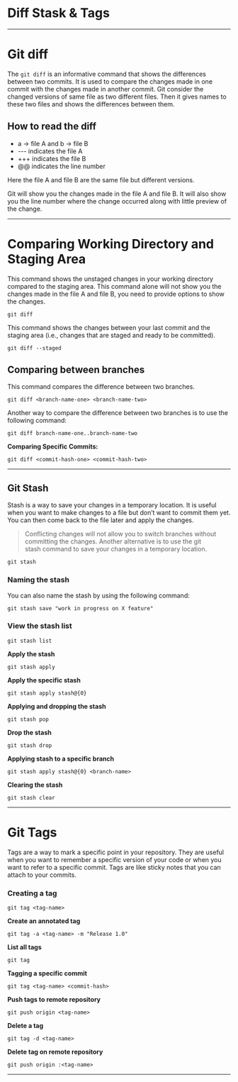 # Diff Stask & Tags

---

# **Git diff**

The `git diff` is an informative command that shows the differences between two commits. It is used to compare the changes made in one commit with the changes made in another commit. Git consider the changed versions of same file as two different files. Then it gives names to these two files and shows the differences between them.

## **How to read the diff**

- a -> file A and b -> file B
- --- indicates the file A
- +++ indicates the file B
- @@ indicates the line number

Here the file A and file B are the same file but different versions.

Git will show you the changes made in the file A and file B. It will also show you the line number where the change occurred along with little preview of the change.

---

# **Comparing Working Directory and Staging Area**

This command shows the unstaged changes in your working directory compared to the staging area. This command alone will not show you the changes made in the file A and file B, you need to provide options to show the changes.

```
git diff
```

This command shows the changes between your last commit and the staging area (i.e., changes that are staged and ready to be committed).

```
git diff --staged
```

## **Comparing between branches**

This command compares the difference between two branches.

```
git diff <branch-name-one> <branch-name-two>
```

Another way to compare the difference between two branches is to use the following command:

```
git diff branch-name-one..branch-name-two
```

**Comparing Specific Commits:**

```
git diff <commit-hash-one> <commit-hash-two>
```

---

## **Git Stash**

Stash is a way to save your changes in a temporary location. It is useful when you want to make changes to a file but don’t want to commit them yet. You can then come back to the file later and apply the changes.

> Conflicting changes will not allow you to switch branches without committing the changes. Another alternative is to use the git stash command to save your changes in a temporary location.
> 

```
git stash
```

### **Naming the stash**

You can also name the stash by using the following command:

```
git stash save "work in progress on X feature"
```

### **View the stash list**

```
git stash list
```

**Apply the stash**

```
git stash apply
```

**Apply the specific stash**

```
git stash apply stash@{0}
```

**Applying and dropping the stash**

```
git stash pop
```

**Drop the stash**

```
git stash drop
```

**Applying stash to a specific branch**

```
git stash apply stash@{0} <branch-name>
```

**Clearing the stash**

```
git stash clear
```

---

# **Git Tags**

Tags are a way to mark a specific point in your repository. They are useful when you want to remember a specific version of your code or when you want to refer to a specific commit. Tags are like sticky notes that you can attach to your commits.

### **Creating a tag**

```
git tag <tag-name>
```

**Create an annotated tag**

```
git tag -a <tag-name> -m "Release 1.0"
```

**List all tags**

```
git tag
```

**Tagging a specific commit**

```
git tag <tag-name> <commit-hash>
```

**Push tags to remote repository**

```
git push origin <tag-name>
```

**Delete a tag**

```
git tag -d <tag-name>
```

**Delete tag on remote repository**

```
git push origin :<tag-name>
```

---